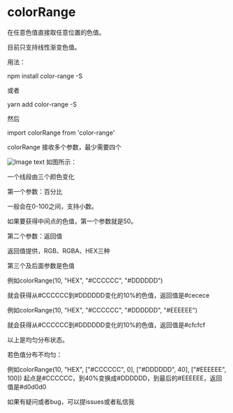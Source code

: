 # colorRange

在任意色值直接取任意位置的色值。

目前只支持线性渐变色值。

用法：

npm install color-range -S

或者

yarn add color-range -S

然后

import colorRange from 'color-range'


colorRange 接收多个参数，最少需要四个

![Image text](https://formtrain.com/git_color_range/pic1.png)
如图所示：

一个线段由三个颜色变化

第一个参数：百分比

一般会在0-100之间，支持小数。


如果要获得中间点的色值，第一个参数就是50。

第二个参数：返回值

返回值提供，RGB、RGBA、HEX三种

第三个及后面参数是色值

例如colorRange(10, "HEX", "#CCCCCC", "#DDDDDD")

就会获得从#CCCCCC到#DDDDDD变化的10%的色值，返回值是#cecece


例如colorRange(10, "HEX", "#CCCCCC", "#DDDDDD", "#EEEEEE")

就会获得从#CCCCCC到#DDDDDD变化的10%的色值，返回值是#cfcfcf

以上是均匀分布状态。

若色值分布不均匀：

例如colorRange(10, "HEX", ["#CCCCCC", 0], ["#DDDDDD", 40], ["#EEEEEE", 100])
起点是#CCCCCC，到40%变换成#DDDDDD，到最后的#EEEEEE，返回值是#d0d0d0

如果有疑问或者bug，可以提issues或者私信我
